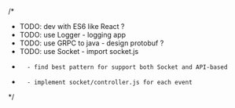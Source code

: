 
  /* 
  * TODO: dev with ES6 like React ? 
  * TODO: use Logger - logging app
  * TODO: use GRPC to java - design protobuf ?
  * TODO: use Socket - import socket.js
  *       - find best pattern for support both Socket and API-based
  *       - implement socket/controller.js for each event
  */
